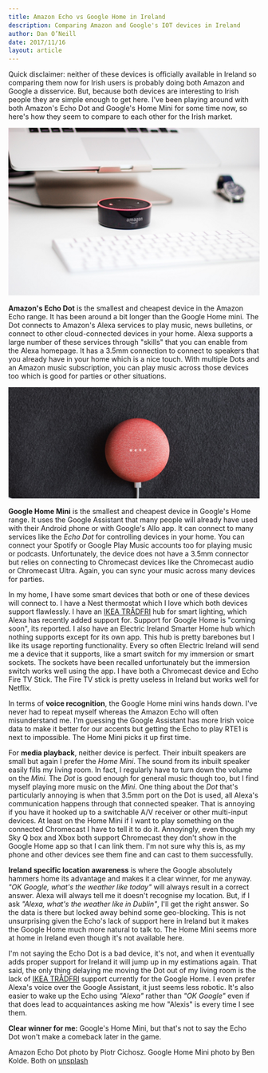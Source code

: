 ```yaml
---
title: Amazon Echo vs Google Home in Ireland
description: Comparing Amazon and Google's IOT devices in Ireland
author: Dan O’Neill
date: 2017/11/16
layout: article
---
```


Quick disclaimer: neither of these devices is officially available in Ireland so comparing them now for Irish users is probably doing both Amazon and Google a disservice. But, because both devices are interesting to Irish people they are simple enough to get here. I've been playing around with both Amazon's Echo Dot and Google's Home Mini for some time now, so here's how they seem to compare to each other for the Irish market.

![Amazon Echo Dot](/images/amazon-echo-dot.jpg)

**Amazon's Echo Dot** is the smallest and cheapest device in the Amazon Echo range. It has been around a bit longer than the Google Home mini. The Dot connects to Amazon's Alexa services to play music, news bulletins, or connect to other cloud-connected devices in your home. Alexa supports a large number of these services through "skills" that you can enable from the Alexa homepage. It has a 3.5mm connection to connect to speakers that you already have in your home which is a nice touch. With multiple Dots and an Amazon music subscription, you can play music across those devices too which is good for parties or other situations.

![BGoogle Home Mini](/images/google-home-mini-new.jpg)

**Google Home Mini** is the smallest and cheapest device in Google's Home range. It uses the Google Assistant that many people will already have used with their Android phone or with Google's Allo app. It can connect to many services like the _Echo Dot_ for controlling devices in your home. You can connect your Spotify or Google Play Music accounts too for playing music or podcasts. Unfortunately, the device does not have a 3.5mm connector but relies on connecting to Chromecast devices like the Chromecast audio or Chromecast Ultra. Again, you can sync your music across many devices for parties.

In my home, I have some smart devices that both or one of these devices will connect to. I have a Nest thermostat which I love which both devices support flawlessly. I have an [IKEA TRÅDFRI](http://www.ikea.com/ie/en/products/lighting/smart-lighting/) hub for smart lighting, which Alexa has recently added support for. Support for Google Home is "coming soon", its reported. I also have an Electric Ireland Smarter Home hub which nothing supports except for its own app. This hub is pretty barebones but I like its usage reporting functionality. Every so often Electric Ireland will send me a device that it supports, like a smart switch for my immersion or smart sockets. The sockets have been recalled unfortunately but the immersion switch works well using the app. I have both a Chromecast device and Echo Fire TV Stick. The Fire TV stick is pretty useless in Ireland but works well for Netflix.

In terms of **voice recognition**, the Google Home mini wins hands down. I've never had to repeat myself whereas the Amazon Echo will often misunderstand me. I'm guessing the Google Assistant has more Irish voice data to make it better for our accents but getting the Echo to play RTE1 is next to impossible. The Home Mini picks it up first time.

<!-- ad -->

For **media playback**, neither device is perfect. Their inbuilt speakers are small but again I prefer the _Home Mini_. The sound from its inbuilt speaker easily fills my living room. In fact, I regularly have to turn down the volume on the _Mini_. The _Dot_ is good enough for general music though too, but I find myself playing more music on the _Mini_. One thing about the _Dot_ that's particularly annoying is when that 3.5mm port on the Dot is used, all Alexa's communication happens through that connected speaker. That is annoying if you have it hooked up to a switchable A/V receiver or other multi-input devices. At least on the Home Mini if I want to play something on the connected Chromecast I have to tell it to do it. Annoyingly, even though my Sky Q box and Xbox both support Chromecast they don't show in the Google Home app so that I can link them. I'm not sure why this is, as my phone and other devices see them fine and can cast to them successfully.

**Ireland specific location awareness** is where the Google absolutely hammers home its advantage and makes it a clear winner, for me anyway. _"OK Google, what's the weather like today"_ will always result in a correct answer. Alexa will always tell me it doesn't recognise my location. But, if I ask _"Alexa, what's the weather like in Dublin"_, I'll get the right answer. So the data is there but locked away behind some geo-blocking. This is not unsurprising given the Echo's lack of support here in Ireland but it makes the Google Home much more natural to talk to. The Home Mini seems more at home in Ireland even though it's not available here.

I'm not saying the Echo Dot is a bad device, it's not, and when it eventually adds proper support for Ireland it will jump up in my estimations again. That said, the only thing delaying me moving the Dot out of my living room is the lack of [IKEA TRÅDFRI](http://www.ikea.com/ie/en/products/lighting/smart-lighting/) support currently for the Google Home. I even prefer Alexa's voice over the Google Assistant, it just seems less robotic. It's also easier to wake up the Echo using _"Alexa"_ rather than _"OK Google"_ even if that does lead to acquaintances asking me how "Alexis" is every time I see them.

**Clear winner for me:** Google's Home Mini, but that's not to say the Echo Dot won't make a comeback later in the game.

Amazon Echo Dot photo by Piotr Cichosz. Google Home Mini photo by Ben Kolde. Both on [unsplash](https://unsplash.com/)
